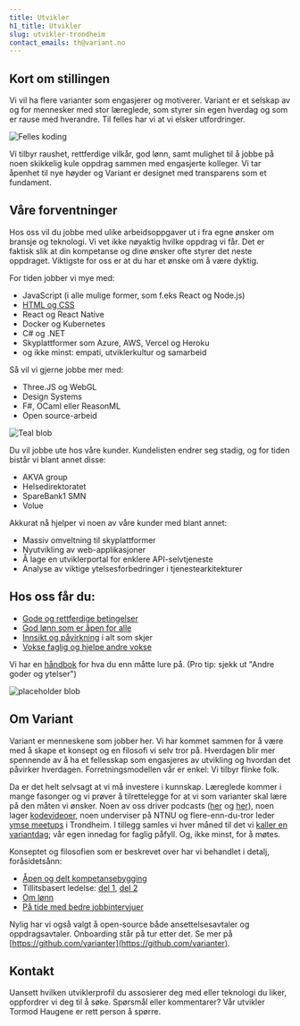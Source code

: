 ```yaml
---
title: Utvikler
h1_title: Utvikler
slug: utvikler-trondheim
contact_emails: th@variant.no
---
```


## Kort om stillingen

Vi vil ha flere varianter som engasjerer og motiverer. Variant er et selskap av og for mennesker med stor læreglede, som styrer sin egen hverdag og som er rause med hverandre. Til felles har vi at vi elsker utfordringer.

<div class="right margin top-margin negative-right" id="customBlobWrapper_1">

![Felles koding](/work_images/coding.svg)

</div>

Vi tilbyr raushet, rettferdige vilkår, god lønn, samt mulighet til å jobbe på noen skikkelig kule oppdrag sammen med engasjerte kolleger. Vi tar åpenhet til nye høyder og Variant er designet med transparens som et fundament.

## Våre forventninger

Hos oss vil du jobbe med ulike arbeidsoppgaver ut i fra egne ønsker om bransje og teknologi. Vi vet ikke nøyaktig hvilke oppdrag vi får. Det er faktisk slik at din kompetanse og dine ønsker ofte styrer det neste oppdraget. Viktigste for oss er at du har et ønske om å være dyktig.

For tiden jobber vi mye med:

- JavaScript (i alle mulige former, som f.eks React og Node.js)
- [HTML og CSS](https://www.kode24.no/kodenytt/identitetskrise-i-frontend-utvikling/70738327)
- React og React Native
- Docker og Kubernetes
- C# og .NET
- Skyplattformer som Azure, AWS, Vercel og Heroku
- og ikke minst: empati, utviklerkultur og samarbeid

Så vil vi gjerne jobbe mer med:

- Three.JS og WebGL
- Design Systems
- F#, OCaml eller ReasonML
- Open source-arbeid

<div class="right margin">

![Teal blob](/work_images/teal_blob.svg)

</div>

Du vil jobbe ute hos våre kunder. Kundelisten endrer seg stadig, og for tiden bistår vi blant annet disse:

- AKVA group
- Helsedirektoratet
- SpareBank1 SMN
- Volue

Akkurat nå hjelper vi noen av våre kunder med blant annet:

- Massiv omveltning til skyplattformer
- Nyutvikling av web-applikasjoner
- Å lage en utviklerportal for enklere API-selvtjeneste
- Analyse av viktige ytelsesforbedringer i tjenestearkitekturer

## Hos oss får du:

- [Gode og rettferdige betingelser](https://handbook.variant.no/#betingelser)
- [God lønn som er åpen for alle](https://www.variant.no/kalkulator)
- [Innsikt og påvirkning](https://blog.variant.no/bli-en-bedre-variant-7e1926bdcfba#e27f) i alt som skjer
- [Vokse faglig og hjelpe andre vokse](https://blog.variant.no/aapen-og-delt-kompetansebygging-c229771eee93)

Vi har en [håndbok](https://handbook.variant.no/) for hva du enn måtte lure på. (Pro tip: sjekk ut "Andre goder og ytelser")

<div class="right margin size-small">

![placeholder blob](/work_images/blob_pink.svg)

</div>

## Om Variant

Variant er menneskene som jobber her. Vi har kommet sammen for å være med å skape et konsept og en filosofi vi selv tror på. Hverdagen blir mer spennende av å ha et fellesskap som engasjeres av utvikling og hvordan det påvirker hverdagen. Forretningsmodellen vår er enkel: Vi tilbyr flinke folk.

Da er det helt selvsagt at vi må investere i kunnskap. Læreglede kommer i mange fasonger og vi prøver å tilrettelegge for at vi som varianter skal lære på den måten vi ønsker. Noen av oss driver podcasts ([her](http://bartjs.io/tag/podcast-episode/) og [her](https://kortslutning.fun/)), noen lager [kodevideoer](https://youtube.com/kodesnutt), noen underviser på NTNU og flere-enn-du-tror leder [ymse meetups](https://www.meetup.com/IXDATrondheim/) i Trondheim. I tillegg samles vi hver måned til det vi [kaller en variantdag](https://blog.variant.no/tagged/variantdag); vår egen innedag for faglig påfyll. Og, ikke minst, for å møtes.

Konseptet og filosofien som er beskrevet over har vi behandlet i detalj, foråsidetsånn:

- [Åpen og delt kompetansebygging](https://blog.variant.no/aapen-og-delt-kompetansebygging-c229771eee93)
- Tillitsbasert ledelse: [del 1](https://blog.variant.no/tillitsbasert-ledelse-del-1-hva-og-hvorfor-86f6aa485cf9), [del 2](https://blog.variant.no/tillitsbasert-ledelse-del-2-sette-retning-449452fcc6a6)
- [Om lønn](https://blog.variant.no/bonusutbetaling-og-l%C3%B8nnsjusteringer-c6d340f0a6d)
- [På tide med bedre jobbintervjuer](https://blog.variant.no/paa-tide-med-bedre-jobbintervjuer-e59f6789a134)

Nylig har vi også valgt å open-source både ansettelsesavtaler og oppdragsavtaler. Onboarding står på tur etter det. Se mer på [https://github.com/varianter](https://github.com/varianter).

## Kontakt

Uansett hvilken utviklerprofil du assosierer deg med eller teknologi du liker, oppfordrer vi deg til å søke. Spørsmål eller kommentarer? Vår utvikler Tormod Haugene er rett person å spørre.
